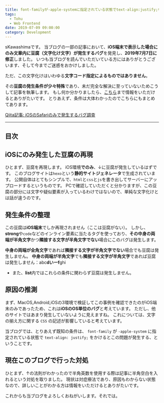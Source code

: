 ```yaml
---
title: font-familyが-apple-systemに指定されている状態でtext-align:justify;をかけるとiOS端末にて豆腐（文字化け文字）が出現する
tags:
  - Tohu
  - Web Frontend
date: 2019-07-09 09:00:00
category: Development
---
```


sKawashimaです。
当ブログの一部の記事において、**iOS端末で表示した場合にのみ文章内に豆腐（文字化け文字）が発生するバグ**を発見し、**2019年7月7日に修正**しました。
いつも当ブログを読んでいただいている方にはありがとうございます、そして今までご迷惑をおかけしました。

ただ、この文字化けはいわゆる**文字コード指定によるものではありません**。

その**豆腐の発生条件が少々特殊**であり、未だ完全な解決に至っていないためこうして記事を執筆します。
もし何か分かりましたら、[こちら](https://qiita.com/sKawashima/items/5232880716424397e9d8)まで情報をいただけるとありがたいです。
とりあえず、条件は大体わかったのでこちらにもまとめてあります。

[Qiita記事: iOSのSafariのみで発生するバグ調査](https://qiita.com/sKawashima/items/5232880716424397e9d8)

<!-- more -->

---

## 目次

<!-- toc -->

## iOSにのみ発生した豆腐の再現

ひとまず、豆腐を再現します。
iOS環境**でのみ**、↓に豆腐が発生しているはずです。
このブログサイトは`hexo`という**静的サイトジェネレータ**で生成されています。
公開自体はとてもシンプルで、`html`と`css`と`js`を書き出してサーバーにアップロードするというものです。
PCで確認していただくと分かりますが、この豆腐の部分には文字や疑似要素が入っているわけではないので、単純な文字化けとは話が違うのです。

## 発生条件の整理

この豆腐は**iOS端末**でしか再現されません（ここは豆腐がない）。
しかし、**strong**や`code`などのインライン要素に当たるタグを使っており、**その中身の両端が半角文字**かつ**隣接する文字が半角文字でない**場合にこのバグは発生します。

**中身の両端が全角文字**であれば**隣接する文字が半角文字でない**場合でも豆腐は発生しません。
**中身の両端が半角文字**でも**隣接する文字が半角文字**であれば豆腐は発生しません：abc**dいーf**ghi

* また、**list**内ではこれらの条件に関わらず豆腐は発生しません。

## 原因の推測

まず、MacOS,Android,iOSの3環境で検証してこの事例を確認できたのがiOS端末のみであったため、これは**iOSのOS単位のバグ**と考えています。
ただし、他のサイトではあまり発生していないように見えますね。
これについては、文字の揃え方に関する `CSS` の記述が影響していると考えています。

当ブログでは、とりあえず既知の条件は、 `font-family` が `-apple-system` に指定されている状態で `text-align: justify;` をかけるとこの問題が発生する、ということです。

## 現在このブログで行った対処

ひとまず、↑の法則がわかったので半角英数を使用する際は記事に半角空白を入れるという対処を取りました。
現状は対症療法であり、原因もわからない状態なので、詳しいことがわかる方は情報をいただけるとありがたいです。

これからも当ブログをよろしくおねがいします。それでは。
